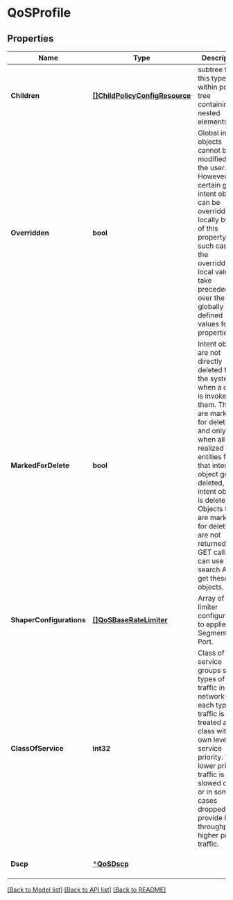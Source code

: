 # QoSProfile

## Properties
Name | Type | Description | Notes
------------ | ------------- | ------------- | -------------
**Children** | [**[]ChildPolicyConfigResource**](ChildPolicyConfigResource.md) | subtree for this type within policy tree containing nested elements.  | [optional] [default to null]
**Overridden** | **bool** | Global intent objects cannot be modified by the user. However, certain global intent objects can be overridden locally by use of this property. In such cases, the overridden local values take precedence over the globally defined values for the properties.  | [optional] [default to false]
**MarkedForDelete** | **bool** | Intent objects are not directly deleted from the system when a delete is invoked on them. They are marked for deletion and only when all the realized entities for that intent object gets deleted, the intent object is deleted. Objects that are marked for deletion are not returned in GET call. One can use the search API to get these objects.  | [optional] [default to false]
**ShaperConfigurations** | [**[]QoSBaseRateLimiter**](QoSBaseRateLimiter.md) | Array of Rate limiter configurations to applied on Segment or Port. | [optional] [default to null]
**ClassOfService** | **int32** | Class of service groups similar types of traffic in the network and each type of traffic is treated as a class with its own level of service priority. The lower priority traffic is slowed down or in some cases dropped to provide better throughput for higher priority traffic.  | [optional] [default to 0]
**Dscp** | [***QoSDscp**](QoSDscp.md) |  | [optional] [default to null]

[[Back to Model list]](../README.md#documentation-for-models) [[Back to API list]](../README.md#documentation-for-api-endpoints) [[Back to README]](../README.md)

